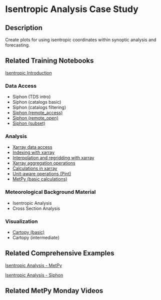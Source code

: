 Isentropic Analysis Case Study
==============================

[comment]: <> (![under construction]&#40;https://images2.minutemediacdn.com/image/upload/c_fit,f_auto,fl_lossy,q_auto,w_728/v1555999902/shape/mentalfloss/under_construction1_0.gif?itok=Pn9g_wu6&#41;)

## Description

Create plots for using isentropic coordinates within synoptic analysis and forecasting.

## Related Training Notebooks

[Isentropic Introduction](https://nbviewer.jupyter.org/github/Unidata/pyaos-ams-2021/blob/master/notebooks/visualization/isentropic_introduction.ipynb)

### Data Access
* Siphon (TDS intro)
* Siphon (catalogs basic)
* Siphon (catalogs filtering)
* [Siphon (remote_access)](https://nbviewer.jupyter.org/github/Unidata/pyaos-ams-2021/blob/master/notebooks/dataAccess/siphon-RemoteAccess.ipynb)
* [Siphon (remote_open)](https://nbviewer.jupyter.org/github/Unidata/pyaos-ams-2021/blob/master/notebooks/dataAccess/siphon-RemoteOpen.ipynb)
* [Siphon (subset)](https://nbviewer.jupyter.org/github/Unidata/pyaos-ams-2021/blob/master/notebooks/dataAccess/siphon-Subset.ipynb)

### Analysis
* [Xarray data access](https://nbviewer.jupyter.org/github/Unidata/pyaos-ams-2021/blob/master/notebooks/dataAccess/xarray_data_access.ipynb)
* [Indexing with xarray](https://nbviewer.jupyter.org/github/Unidata/pyaos-ams-2021/blob/master/notebooks/analysis/xarray_indexing.ipynb)
* [Interpolation and regridding with xarray](https://nbviewer.jupyter.org/github/Unidata/pyaos-ams-2021/blob/master/notebooks/analysis/xarray_interpolation.ipynb)
* [Xarray aggregation operations](https://nbviewer.jupyter.org/github/Unidata/pyaos-ams-2021/blob/master/notebooks/analysis/xarray_aggregations.ipynb)
* [Calculations in xarray](https://nbviewer.jupyter.org/github/Unidata/pyaos-ams-2021/blob/master/notebooks/analysis/xarray_calculations.ipynb)
* [Unit-aware operations (Pint)](https://nbviewer.jupyter.org/github/Unidata/pyaos-ams-2021/blob/master/notebooks/analysis/units.ipynb)
* [MetPy (basic calculations)](https://nbviewer.jupyter.org/github/Unidata/pyaos-ams-2021/blob/master/notebooks/analysis/metpy_basics.ipynb)

### Meteorological Background Material
* Isentropic Analysis
* Cross Section Analysis

### Visualization
* [Cartopy (basic)](https://nbviewer.jupyter.org/github/Unidata/pyaos-ams-2021/blob/master/notebooks/visualization/Cartopy-Intro.ipynb)
* Cartopy (intermediate)

## Related Comprehensive Examples

[Isentropic Analysis - MetPy](https://unidata.github.io/MetPy/latest/examples/isentropic_example.html#sphx-glr-examples-isentropic-example-py)

[Isentropic Analysis - Siphon](https://unidata.github.io/python-gallery/examples/Isentropic_Interpolation.html#sphx-glr-examples-isentropic-interpolation-py)

## Related MetPy Monday Videos
